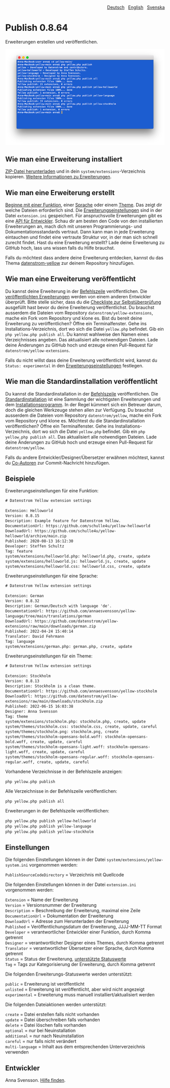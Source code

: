 <p align="right"><a href="README-de.md">Deutsch</a> &nbsp; <a href="README.md">English</a> &nbsp; <a href="README-sv.md">Svenska</a></p>

# Publish 0.8.64

Erweiterungen erstellen und veröffentlichen.

<p align="center"><img src="publish-screenshot.png?raw=true" alt="Bildschirmfoto"></p>

## Wie man eine Erweiterung installiert

[ZIP-Datei herunterladen](https://github.com/annaesvensson/yellow-publish/archive/main.zip) und in dein `system/extensions`-Verzeichnis kopieren. [Weitere Informationen zu Erweiterungen](https://github.com/annaesvensson/yellow-update/tree/main/README-de.md).

## Wie man eine Erweiterung erstellt

[Beginne mit einer Funktion](https://github.com/schulle4u/yellow-helloworld), einer [Sprache](https://github.com/annaesvensson/yellow-language/tree/main/translations/german) oder einem [Theme](https://github.com/annaesvensson/yellow-stockholm/tree/main/README-de.md). Das zeigt dir welche Dateien erforderlich sind. Die [Erweiterungseinstellungen](#einstellungen) sind in der Datei `extension.ini` gespeichert. Für anspruchsvolle Erweiterungen gibt es eine [API für Entwickler](https://datenstrom.se/de/yellow/help/api-for-developers). Schau dir am besten den Code von den installierten Erweiterungen an, mach dich mit unseren Programmierungs- und Dokumentationsstandards vertraut. Dann kann man in jede Erweiterung eintauchen und findet eine vertraute Struktur vor, in der man sich schnell zurecht findet. Hast du eine Erweiterung erstellt? Lade deine Erweiterung zu GitHub hoch, lass uns wissen falls du Hilfe brauchst.

Falls du möchtest dass andere deine Erweiterung entdecken, kannst du das Thema [datenstrom-yellow](https://github.com/topics/datenstrom-yellow) zur deinem Repository hinzufügen.

## Wie man eine Erweiterung veröffentlicht

Du kannst deine Erweiterung in der [Befehlszeile](https://github.com/annaesvensson/yellow-core/tree/main/README-de.md) veröffentlichen. Die [veröffentlichten Erweiterungen](https://github.com/datenstrom/yellow-extensions/tree/main/README-de.md) werden von einem anderen Entwickler überprüft. Bitte stelle sicher, dass du die [Checkliste zur Selbstüberprüfung](self-review-checklist.md) ausgefüllt hast bevor du deine Erweiterung veröffentlichst. Du brauchst ausserdem die Dateien vom Repository `datenstrom/yellow-extensions`, mache ein Fork vom Repository und klone es. Bist du bereit deine Erweiterung zu veröffentlichen? Öffne ein Terminalfenster. Gehe ins Installations-Verzeichnis, dort wo sich die Datei `yellow.php` befindet. Gib ein `php yellow.php publish all`. Du kannst wahlweise den Namen eines Verzeichnisses angeben. Das aktualisiert alle notwendigen Dateien. Lade deine Änderungen zu GitHub hoch und erzeuge einen Pull-Request für `datenstrom/yellow-extensions`.

Falls du nicht willst dass deine Erweiterung veröffentlicht wird, kannst du `Status: experimental` in den [Erweiterungseinstellungen](#einstellungen) festlegen.

## Wie man die Standardinstallation veröffentlicht

Du kannst die Standardinstallation in der [Befehlszeile](https://github.com/annaesvensson/yellow-core/tree/main/README-de.md) veröffentlichen. Die [Standardinstallation](https://github.com/datenstrom/yellow) ist eine Sammlung der wichtigsten Erweiterungen und dem [Installationsprogramm](https://github.com/annaesvensson/yellow-install/tree/main/README-de.md). In der Regel kümmert sich ein Betreuer darum, doch die gleichen Werkzeuge stehen allen zur Verfügung. Du brauchst ausserdem die Dateien vom Repository `datenstrom/yellow`, mache ein Fork vom Repository und klone es. Möchtest du die Standardinstallation veröffentlichen? Öffne ein Terminalfenster. Gehe ins Installations-Verzeichnis, dort wo sich die Datei `yellow.php` befindet. Gib ein `php yellow.php publish all`. Das aktualisiert alle notwendigen Dateien. Lade deine Änderungen zu GitHub hoch und erzeuge einen Pull-Request für `datenstrom/yellow`.

Falls du andere Entwickler/Designer/Übersetzer erwähnen möchtest, kannst du [Co-Autoren](https://docs.github.com/en/pull-requests/committing-changes-to-your-project/creating-and-editing-commits/creating-a-commit-with-multiple-authors) zur Commit-Nachricht hinzufügen.

## Beispiele

Erweiterungseinstellungen für eine Funktion:

~~~
# Datenstrom Yellow extension settings

Extension: Helloworld
Version: 0.8.15
Description: Example feature for Datenstrom Yellow.
DocumentationUrl: https://github.com/schulle4u/yellow-helloworld
DownloadUrl: https://github.com/schulle4u/yellow-helloworld/archive/main.zip
Published: 2020-08-13 16:12:30
Developer: Steffen Schultz
Tag: feature
system/extensions/helloworld.php: helloworld.php, create, update
system/extensions/helloworld.js: helloworld.js, create, update
system/extensions/helloworld.css: helloworld.css, create, update
~~~

Erweiterungseinstellungen für eine Sprache:

~~~
# Datenstrom Yellow extension settings

Extension: German
Version: 0.8.32
Description: German/Deutsch with language 'de'.
DocumentationUrl: https://github.com/annaesvensson/yellow-language/tree/main/translations/german
DownloadUrl: https://github.com/datenstrom/yellow-extensions/raw/main/downloads/german.zip
Published: 2022-04-24 15:40:14
Translator: David Fehrmann
Tag: language
system/extensions/german.php: german.php, create, update
~~~

Erweiterungseinstellungen für ein Theme:

~~~
# Datenstrom Yellow extension settings

Extension: Stockholm
Version: 0.8.13
Description: Stockholm is a clean theme.
DocumentationUrl: https://github.com/annaesvensson/yellow-stockholm
DownloadUrl: https://github.com/datenstrom/yellow-extensions/raw/main/downloads/stockholm.zip
Published: 2022-06-15 16:03:38
Designer: Anna Svensson
Tag: theme
system/extensions/stockholm.php: stockholm.php, create, update
system/themes/stockholm.css: stockholm.css, create, update, careful
system/themes/stockholm.png: stockholm.png, create
system/themes/stockholm-opensans-bold.woff: stockholm-opensans-bold.woff, create, update, careful
system/themes/stockholm-opensans-light.woff: stockholm-opensans-light.woff, create, update, careful
system/themes/stockholm-opensans-regular.woff: stockholm-opensans-regular.woff, create, update, careful
~~~

Vorhandene Verzeichnisse in der Befehlszeile anzeigen:

`php yellow.php publish`  

Alle Verzeichnisse in der Befehlszeile veröffentlichen:

`php yellow.php publish all`  

Erweiterungen in der Befehlszeile veröffentlichen:

`php yellow.php publish yellow-helloworld`  
`php yellow.php publish yellow-language`  
`php yellow.php publish yellow-stockholm`  

## Einstellungen

Die folgenden Einstellungen können in der Datei `system/extensions/yellow-system.ini` vorgenommen werden:

`PublishSourceCodeDirectory` = Verzeichnis mit Quellcode  

Die folgenden Einstellungen können in der Datei `extension.ini` vorgenommen werden:

`Extension` = Name der Erweiterung  
`Version` = Versionsnummer der Erweiterung  
`Description` = Beschreibung der Erweiterung, maximal eine Zeile  
`DocumentationUrl` = Dokumentation der Erweiterung  
`DownloadUrl` = Adresse zum Herunterladen der Erweiterung  
`Published` = Veröffentlichungsdatum der Erweiterung, JJJJ-MM-TT Format  
`Developer` = verantwortlicher Entwickler einer Funktion, durch Komma getrennt  
`Designer` = verantwortlicher Designer eines Themes, durch Komma getrennt  
`Translator` = verantwortlicher Übersetzer einer Sprache, durch Komma getrennt  
`Status` = Status der Erweiterung, [unterstützte Statuswerte](#einstellungen-status)  
`Tag` = Tags zur Kategorisierung der Erweiterung, durch Komma getrennt  

<a id="einstellungen-status"></a>Die folgenden Erweiterungs-Statuswerte werden unterstützt:

`public` = Erweiterung ist veröffentlicht  
`unlisted` = Erweiterung ist veröffentlicht, aber wird nicht angezeigt  
`experimental` = Erweiterung muss manuell installiert/aktualisiert werden  

<a id="einstellungen-actions"></a>Die folgenden Dateiaktionen werden unterstützt:

`create` = Datei erstellen falls nicht vorhanden  
`update` = Datei überschreiben falls vorhanden  
`delete` = Datei löschen falls vorhanden  
`optional` = nur bei Neuinstallation  
`additional` = nur nach Neuinstallation  
`careful` = nur falls nicht verändert  
`multi-language` = Inhalt aus dem entsprechenden Unterverzeichnis verwenden  

## Entwickler

Anna Svensson. [Hilfe finden](https://datenstrom.se/de/yellow/help/).

